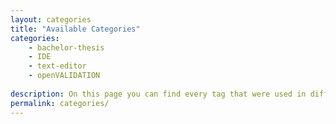 ```yaml
---
layout: categories
title: "Available Categories"
categories: 
    - bachelor-thesis
    - IDE
    - text-editor
    - openVALIDATION
    
description: On this page you can find every tag that were used in different posts.
permalink: categories/
---
```

